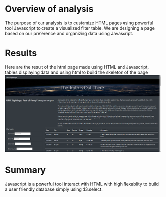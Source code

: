 
# Overview of analysis

The purpose of our analysis is to customize HTML pages using powerful tool Javascript to create a visualized filter table. We are designing a page based on our preference and organizing data using Javascript.


# Results
Here are the result of the html page made using HTML and Javascript, tables displaying data and using html to build the skeleton of the page
![1](https://github.com/Hotpocket106/Javascript-UFO-sighting/blob/main/Static/images/Screenshot1.png?raw=true)





# Summary

Javascript is a powerful tool interact with HTML with high flexablity to build a user friendly database simply using d3.select.  